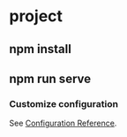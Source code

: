# project

## npm install

## npm run serve

### Customize configuration
See [Configuration Reference](https://cli.vuejs.org/config/).
